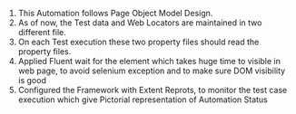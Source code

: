 1. This Automation follows Page Object Model Design.
2. As of now, the Test data and Web Locators are maintained in two different file.
3. On each Test execution these two property files should read the property files.
4. Applied Fluent wait for the element which takes huge time to visible in web page, to avoid selenium exception
and to make sure DOM visibility is good
5. Configured the Framework with Extent Reprots, to monitor the test case execution which give Pictorial representation of Automation Status


